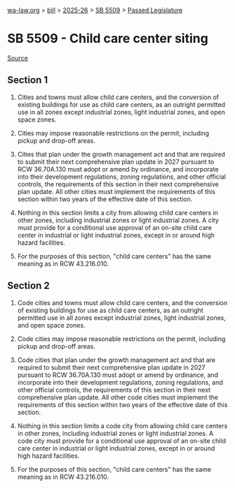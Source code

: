 [wa-law.org](/) > [bill](/bill/) > [2025-26](/bill/2025-26/) > [SB 5509](/bill/2025-26/sb/5509/) > [Passed Legislature](/bill/2025-26/sb/5509/S.PL/)

# SB 5509 - Child care center siting

[Source](http://lawfilesext.leg.wa.gov/biennium/2025-26/Pdf/Bills/Senate%20Passed%20Legislature/5509-S.PL.pdf)

## Section 1
1. Cities and towns must allow child care centers, and the conversion of existing buildings for use as child care centers, as an outright permitted use in all zones except industrial zones, light industrial zones, and open space zones.

2. Cities may impose reasonable restrictions on the permit, including pickup and drop-off areas.

3. Cities that plan under the growth management act and that are required to submit their next comprehensive plan update in 2027 pursuant to RCW 36.70A.130 must adopt or amend by ordinance, and incorporate into their development regulations, zoning regulations, and other official controls, the requirements of this section in their next comprehensive plan update. All other cities must implement the requirements of this section within two years of the effective date of this section.

4. Nothing in this section limits a city from allowing child care centers in other zones, including industrial zones or light industrial zones. A city must provide for a conditional use approval of an on-site child care center in industrial or light industrial zones, except in or around high hazard facilities.

5. For the purposes of this section, "child care centers" has the same meaning as in RCW 43.216.010.

## Section 2
1. Code cities and towns must allow child care centers, and the conversion of existing buildings for use as child care centers, as an outright permitted use in all zones except industrial zones, light industrial zones, and open space zones.

2. Code cities may impose reasonable restrictions on the permit, including pickup and drop-off areas.

3. Code cities that plan under the growth management act and that are required to submit their next comprehensive plan update in 2027 pursuant to RCW 36.70A.130 must adopt or amend by ordinance, and incorporate into their development regulations, zoning regulations, and other official controls, the requirements of this section in their next comprehensive plan update. All other code cities must implement the requirements of this section within two years of the effective date of this section.

4. Nothing in this section limits a code city from allowing child care centers in other zones, including industrial zones or light industrial zones. A code city must provide for a conditional use approval of an on-site child care center in industrial or light industrial zones, except in or around high hazard facilities.

5. For the purposes of this section, "child care centers" has the same meaning as in RCW 43.216.010.

